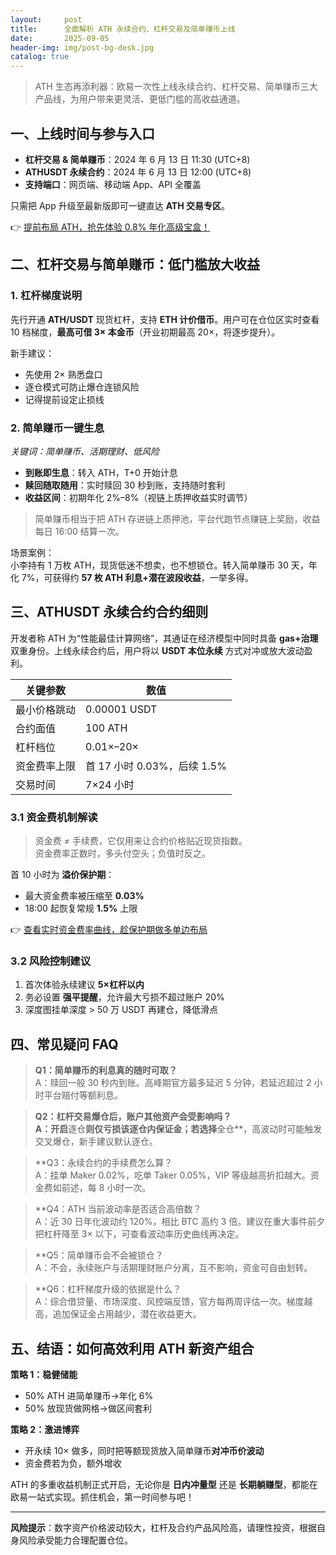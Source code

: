 ```yaml
---
layout:     post
title:      全面解析 ATH 永续合约、杠杆交易及简单赚币上线
date:       2025-09-05
header-img: img/post-bg-desk.jpg
catalog: true
---
```


> ATH 生态再添利器：欧易一次性上线永续合约、杠杆交易、简单赚币三大产品线，为用户带来更灵活、更低门槛的高收益通道。

## 一、上线时间与参与入口

- **杠杆交易 & 简单赚币**：2024 年 6 月 13 日 11:30 (UTC+8)  
- **ATHUSDT 永续合约**：2024 年 6 月 13 日 12:00 (UTC+8)  
- **支持端口**：网页端、移动端 App、API 全覆盖

只需把 App 升级至最新版即可一键直达 **ATH 交易专区**。

👉 [提前布局 ATH，抢先体验 0.8% 年化高级宝盒！](https://okxdog.com/)

## 二、杠杆交易与简单赚币：低门槛放大收益

### 1. 杠杆梯度说明

先行开通 **ATH/USDT** 现货杠杆，支持 **ETH 计价借币**。用户可在仓位区实时查看 10 档梯度，**最高可借 3× 本金币**（开业初期最高 20×，将逐步提升）。

新手建议：  
- 先使用 2× 熟悉盘口  
- 逐仓模式可防止爆仓连锁风险  
- 记得提前设定止损线

### 2. 简单赚币一键生息

*关键词：简单赚币、活期理财、低风险*

- **到账即生息**：转入 ATH，T+0 开始计息  
- **赎回随取随用**：实时赎回 30 秒到账，支持随时套利  
- **收益区间**：初期年化 2%–8%（视链上质押收益实时调节）  

> 简单赚币相当于把 ATH 存进链上质押池，平台代跑节点赚链上奖励，收益每日 16:00 结算一次。

场景案例：  
小李持有 1 万枚 ATH，现货低迷不想卖，也不想锁仓。转入简单赚币 30 天，年化 7%，可获得约 **57 枚 ATH 利息+潜在波段收益**，一举多得。

## 三、ATHUSDT 永续合约合约细则

开发者称 ATH 为“性能最佳计算网络”，其通证在经济模型中同时具备 **gas+治理** 双重身份。上线永续合约后，用户将以 **USDT 本位永续** 方式对冲或放大波动盈利。

| 关键参数        | 数值                     |
|-----------------|--------------------------|
| 最小价格跳动    | 0.00001 USDT             |
| 合约面值        | 100 ATH                  |
| 杠杆档位        | 0.01×–20×                |
| 资金费率上限    | 首 17 小时 0.03%，后续 1.5% |
| 交易时间        | 7×24 小时                |

### 3.1 资金费机制解读

> 资金费 ≠ 手续费，它仅用来让合约价格贴近现货指数。  
> 资金费率正数时，多头付空头；负值时反之。

首 10 小时为 **溢价保护期**：  
- 最大资金费率被压缩至 **0.03%**  
- 18:00 起恢复常规 **1.5%** 上限  

👉 [查看实时资金费率曲线，趁保护期做多单边布局](https://okxdog.com/)

### 3.2 风险控制建议

1. 首次体验永续建议 **5×杠杆以内**  
2. 务必设置 **强平提醒**，允许最大亏损不超过账户 20%  
3. 深度图挂单深度 > 50 万 USDT 再建仓，降低滑点  

## 四、常见疑问 FAQ

> **Q1：简单赚币的利息真的随时可取？**  
> A：赎回一般 30 秒内到账。高峰期官方最多延迟 5 分钟，若延迟超过 2 小时平台赔付等额利息。

> **Q2：杠杆交易爆仓后，账户其他资产会受影响吗？  
> A：开启**逐仓**则仅亏损该逐仓内保证金；若选择**全仓**，高波动时可能触发交叉爆仓，新手建议默认逐仓。

> **Q3：永续合约的手续费怎么算？  
> A：挂单 Maker 0.02%，吃单 Taker 0.05%，VIP 等级越高折扣越大。资金费如前述，每 8 小时一次。

> **Q4：ATH 当前波动率是否适合高倍数？  
> A：近 30 日年化波动约 120%，相比 BTC 高约 3 倍。建议在重大事件前夕把杠杆降至 3× 以下，可查看波动率历史曲线再决定。

> **Q5：简单赚币会不会被锁仓？  
> A：不会，永续账户与活期理财账户分离，互不影响，资金可自由划转。

> **Q6：杠杆梯度升级的依据是什么？  
> A：综合借贷量、市场深度、风控端反馈，官方每两周评估一次。梯度越高，追加保证金占用越少，潜在收益更大。

## 五、结语：如何高效利用 ATH 新资产组合

**策略 1：稳健储能**  
- 50% ATH 进简单赚币→年化 6%  
- 50% 放现货做网格→做区间套利  

**策略 2：激进博弈**  
- 开永续 10× 做多，同时把等额现货放入简单赚币**对冲币价波动**  
- 资金费若为负，额外增收  

ATH 的多重收益机制正式开启，无论你是 **日内冲量型** 还是 **长期躺赚型**，都能在欧易一站式实现。抓住机会，第一时间参与吧！

---

**风险提示**：数字资产价格波动较大，杠杆及合约产品风险高，请理性投资，根据自身风险承受能力合理配置仓位。